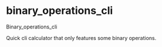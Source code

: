 # binary_operations_cli
Binary_operations_cli

Quick cli calculator that only features some binary operations. 
